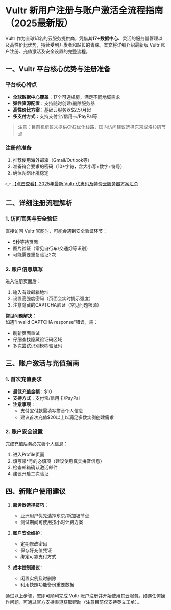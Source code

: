 # Vultr 新用户注册与账户激活全流程指南（2025最新版）

Vultr 作为全球知名的云服务提供商，凭借其**17+数据中心**、灵活的服务器管理以及高性价比优势，持续受到开发者和站长的青睐。本文将详细介绍最新版 Vultr 账户注册、充值激活及安全设置的完整流程。

## 一、Vultr 平台核心优势与注册准备

### 平台核心特点
- **全球数据中心覆盖**：17个可选机房，满足不同地域需求
- **弹性资源配置**：支持随时创建/删除服务器
- **高性价比方案**：基础云服务器$2.5/月起
- **多支付方式**：支持支付宝/信用卡/PayPal等

> 注意：目前机房暂未提供CN2优化线路，国内访问建议选择东京或洛杉矶节点

### 注册前准备
1. 推荐使用海外邮箱（Gmail/Outlook等）
2. 准备符合要求的密码（10+字符，含大小写+数字+符号）
3. 确保网络环境稳定

👉 [【点击查看】2025年最新 Vultr 优惠码及特价云服务器方案汇总](https://bit.ly/VuLtr)

## 二、详细注册流程解析

### 1. 访问官网与安全验证
直接访问 Vultr 官网时，可能会遇到安全验证环节：
- 5秒等待页面
- 图片验证（常见自行车/交通灯等识别）
- 可能需要重复验证2次

### 2. 账户信息填写
进入注册页面后：
1. 输入有效邮箱地址
2. 设置高强度密码（页面会实时提示强度）
3. 注意隐藏的CAPTCHA验证（常见问题根源）

**常见问题解决**：  
如遇"Invalid CAPTCHA response"错误，需：
- 刷新页面重试
- 仔细查找隐藏验证码区域
- 多次尝试识别模糊验证码

## 三、账户激活与充值指南

### 1. 首次充值要求
- **最低充值金额**：$10
- **支持方式**：支付宝/信用卡/PayPal
- **注意事项**：
  - 支付宝付款需填写拼音个人信息
  - 建议首次充值$20以上以满足多数实例创建需求

### 2. 账户安全设置
完成充值后务必完善个人信息：
1. 进入Profile页面
2. 填写带*号的必填项（建议使用真实拼音信息）
3. 检查邮箱确认激活邮件
4. 建议开启二次验证

## 四、新账户使用建议

1. **服务器选择技巧**：
   - 亚洲用户优先选择东京/新加坡节点
   - 测试期间可使用按小时计费方案

2. **账户安全维护**：
   - 定期修改密码
   - 保存好充值凭证
   - 绑定可靠支付方式

3. **成本控制建议**：
   - 闲置实例及时删除
   - 利用快照功能备份重要数据

通过以上步骤，您即可顺利完成 Vultr 账户注册并开始使用其云服务。如遇任何操作问题，可通过官方支持渠道获取帮助（注意目前仅支持英文工单）。